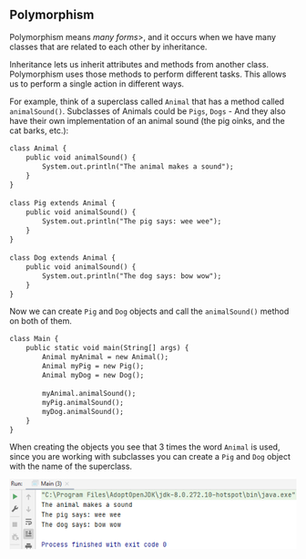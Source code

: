 ## Polymorphism

Polymorphism means <i>many forms</i>>, and it occurs when we have many classes that are related to each other by inheritance.

Inheritance lets us inherit attributes and methods from another class. Polymorphism uses those methods to perform different tasks. This allows us to perform a single action in different ways.

For example, think of a superclass called `Animal` that has a method called `animalSound()`. Subclasses of Animals could be `Pigs`, `Dogs` - And they also have their own implementation of an animal sound (the pig oinks, and the cat barks, etc.):

    class Animal {
        public void animalSound() {
            System.out.println("The animal makes a sound");
        }
    }
    
    class Pig extends Animal {
        public void animalSound() {
            System.out.println("The pig says: wee wee");
        }
    }
    
    class Dog extends Animal {
        public void animalSound() {
            System.out.println("The dog says: bow wow");
        }
    }

Now we can create `Pig` and `Dog` objects and call the `animalSound()` method on both of them.

    class Main {
        public static void main(String[] args) {
            Animal myAnimal = new Animal();  
            Animal myPig = new Pig();  
            Animal myDog = new Dog();  

            myAnimal.animalSound();
            myPig.animalSound();
            myDog.animalSound();
        }
    }

When creating the objects you see that 3 times the word `Animal` is used, since you are working with subclasses you can create a `Pig` and `Dog` object with the name of the superclass.

![img.png](img.png)
